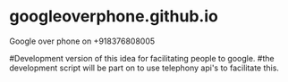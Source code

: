 googleoverphone.github.io
=========================

Google over phone on +918376808005

#Development version of this idea for facilitating people to google.
#the development script will be part on to use telephony api's to facilitate this.
